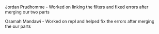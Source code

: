 Jordan Prudhomme - Worked on linking the filters and fixed errors after merging our two parts

Osamah Mandawi - Worked on repl and helped fix the errors after merging the our parts

